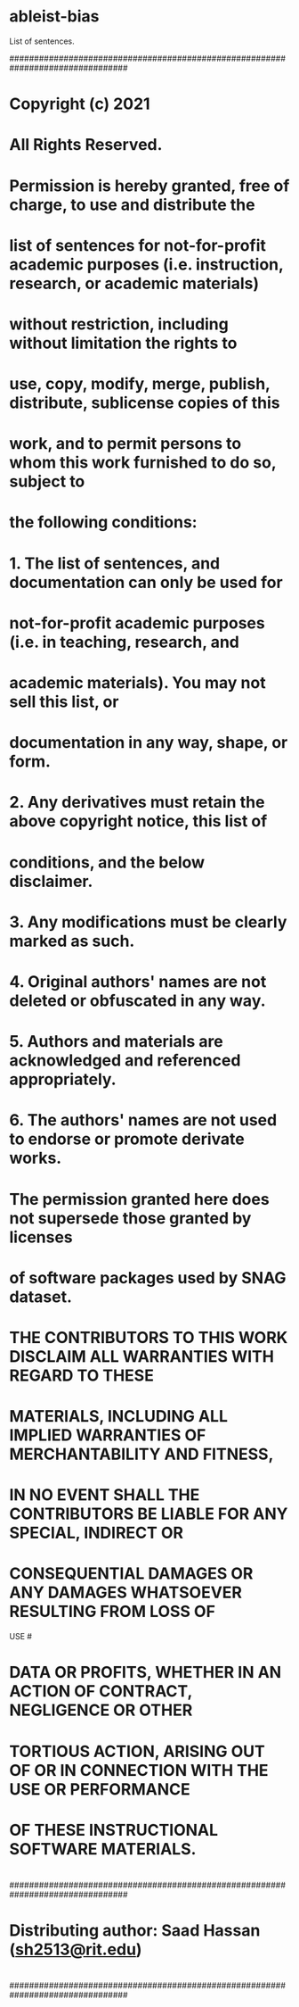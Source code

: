 # ableist-bias
List of sentences.

################################################################################
# #
# Copyright (c) 2021 #
# #
# All Rights Reserved. #
# #
# Permission is hereby granted, free of charge, to use and distribute the #
# list of sentences for not-for-profit academic purposes (i.e. instruction, research, or academic materials) #
# without restriction, including without limitation the rights to #
# use, copy, modify, merge, publish, distribute, sublicense copies of this #
# work, and to permit persons to whom this work furnished to do so, subject to #
# the following conditions: #
# 1. The list of sentences, and documentation can only be used for #
# not-for-profit academic purposes (i.e. in teaching, research, and #
# academic materials). You may not sell this list, or #
# documentation in any way, shape, or form. #
# 2. Any derivatives must retain the above copyright notice, this list of #
# conditions, and the below disclaimer. #
# 3. Any modifications must be clearly marked as such. #
# 4. Original authors' names are not deleted or obfuscated in any way. #
# 5. Authors and materials are acknowledged and referenced appropriately. #
# 6. The authors' names are not used to endorse or promote derivate works. #
# #
# The permission granted here does not supersede those granted by licenses #
# of software packages used by SNAG dataset. #
# #
# THE CONTRIBUTORS TO THIS WORK DISCLAIM ALL WARRANTIES WITH REGARD TO THESE #
# MATERIALS, INCLUDING ALL IMPLIED WARRANTIES OF MERCHANTABILITY AND FITNESS, #
# IN NO EVENT SHALL THE CONTRIBUTORS BE LIABLE FOR ANY SPECIAL, INDIRECT OR #
# CONSEQUENTIAL DAMAGES OR ANY DAMAGES WHATSOEVER RESULTING FROM LOSS OF
USE #
# DATA OR PROFITS, WHETHER IN AN ACTION OF CONTRACT, NEGLIGENCE OR OTHER #
# TORTIOUS ACTION, ARISING OUT OF OR IN CONNECTION WITH THE USE OR PERFORMANCE #
# OF THESE INSTRUCTIONAL SOFTWARE MATERIALS. #
# #
################################################################################
# #
# Distributing author: Saad Hassan (sh2513@rit.edu) #
# #
################################################################################
